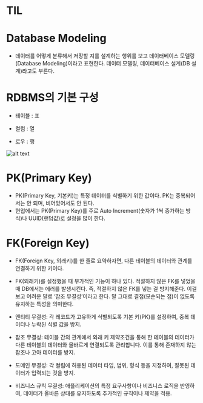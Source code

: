 # TIL

# Database Modeling

- 데이터를 어떻게 분류해서 저장할 지를 설계하는 행위를 보고 데이터베이스 모델링(Database Modeling)이라고 표현한다. 데이터 모델링, 데이터베이스 설계(DB 설계)라고도 부른다.

# RDBMS의 기본 구성

- 테이블 : 표

- 컬럼 : 열

- 로우 : 행

![alt text](image.png)

# PK(Primary Key)

- PK(Primary Key, 기본키)는 특정 데이터를 식별하기 위한 값이다. PK는 중복되어서는 안 되며, 비어있어서도 안 된다.
- 현업에서는 PK(Primary Key)를 주로 Auto Increment(숫자가 1씩 증가하는 방식)나 UUID(랜덤값)로 설정을 많이 한다.

# FK(Foreign Key)

- FK(Foreign Key, 외래키)를 한 줄로 요약하자면, 다른 테이블의 데이터와 관계를 연결하기 위한 키이다.
- FK(외래키)를 설정했을 때 부가적인 기능이 하나 있다. 적절하지 않은 FK를 넣었을 때 DB에서는 에러를 발생시킨다. 즉, 적절하지 않은 FK를 넣는 걸 방지해준다. 이걸 보고 어려운 말로 ‘참조 무결성’이라고 한다. 말 그대로 결점(모순되는 점)이 없도록 유지하는 특성을 의미한다.

- 엔티티 무결성:
  각 레코드가 고유하게 식별되도록 기본 키(PK)를 설정하여, 중복 데이터나 누락된 식별 값을 방지.

- 참조 무결성:
  테이블 간의 관계에서 외래 키 제약조건을 통해 한 테이블의 데이터가 다른 테이블의 데이터와 올바르게 연결되도록 관리합니다. 이를 통해 존재하지 않는 참조나 고아 데이터를 방지.

- 도메인 무결성:
  각 컬럼에 허용된 데이터 타입, 범위, 형식 등을 지정하여, 잘못된 데이터가 입력되는 것을 방지.

- 비즈니스 규칙 무결성:
  애플리케이션의 특정 요구사항이나 비즈니스 로직을 반영하여, 데이터가 올바른 상태를 유지하도록 추가적인 규칙이나 제약을 적용.
